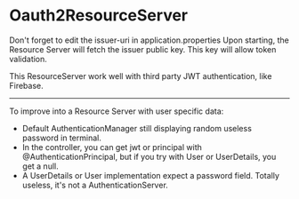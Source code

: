 # Oauth2ResourceServer

Don't forget to edit the issuer-uri in application.properties
Upon starting, the Resource Server will fetch the issuer public key. This key will allow token validation.

This ResourceServer work well with third party JWT authentication, like Firebase.

_________________

To improve into a Resource Server with user specific data:
- Default AuthenticationManager still displaying random useless password in terminal.
- In the controller, you can get jwt or principal with @AuthenticationPrincipal, but if you try with User or UserDetails, you get a null.
- A UserDetails or User implementation expect a password field. Totally useless, it's not a AuthenticationServer.
